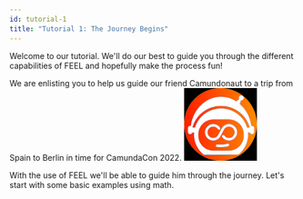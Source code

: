 ```yaml
---
id: tutorial-1
title: "Tutorial 1: The Journey Begins"
---
```


Welcome to our tutorial. We'll do our best to guide you through the different capabilities of FEEL and hopefully make the process fun!

We are enlisting you to help us guide our friend Camundonaut to a trip from Spain to Berlin in time for CamundaCon 2022. 
![the-camundonaut](./assets/astronaut.png)

With the use of FEEL we'll be able to guide him through the journey. Let's start with some basic examples using math.


